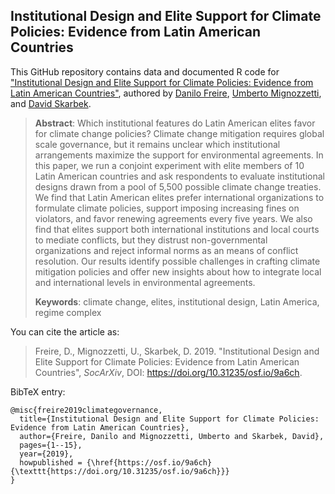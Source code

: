 ## Institutional Design and Elite Support for Climate Policies: Evidence from Latin American Countries

This GitHub repository contains data and documented R code for ["Institutional Design and Elite Support for Climate Policies: Evidence from Latin American Countries"](https://doi.org/10.31235/osf.io/9a6ch), authored by [Danilo Freire](http://danilofreire.github.io), [Umberto Mignozzetti](http://umbertomig.com), and [David Skarbek](http://davidskarbek.com).

> **Abstract**: Which institutional features do Latin American elites favor for climate change policies? Climate change mitigation requires global scale governance, but it remains unclear which institutional arrangements maximize the support for environmental agreements. In this paper, we run a conjoint experiment with elite members of 10 Latin American countries and ask respondents to evaluate institutional designs drawn from a pool of 5,500 possible climate change treaties. We find that Latin American elites prefer international organizations to formulate climate policies, support imposing increasing fines on violators, and favor renewing agreements every five years. We also find that elites support both international institutions and local courts to mediate conflicts, but they distrust non-governmental organizations and reject informal norms as an means of conflict resolution. Our results identify possible challenges in crafting climate mitigation policies and offer new insights about how to integrate local and international levels in environmental agreements.
>
> **Keywords**: climate change, elites, institutional design, Latin America, regime complex

You can cite the article as: 

> Freire, D., Mignozzetti, U., Skarbek, D. 2019. "Institutional Design and Elite Support for Climate Policies: Evidence from Latin American Countries", _SocArXiv_, DOI: <https://doi.org/10.31235/osf.io/9a6ch>.

BibTeX entry:

```
@misc{freire2019climategovernance,
  title={Institutional Design and Elite Support for Climate Policies: Evidence from Latin American Countries},
  author={Freire, Danilo and Mignozzetti, Umberto and Skarbek, David},
  pages={1--15},
  year={2019},
  howpublished = {\href{https://osf.io/9a6ch}{\texttt{https://doi.org/10.31235/osf.io/9a6ch}}}
}
```

